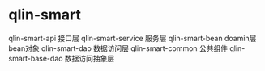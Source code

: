 # qlin-smart
qlin-smart-api 接口层
qlin-smart-service 服务层
qlin-smart-bean doamin层 bean对象
qlin-smart-dao 数据访问层
qlin-smart-common 公共组件
qlin-smart-base-dao 数据访问抽象层



